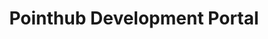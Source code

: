 ---
title: Pointhub Development Portal
titleTemplate: Pointhub Development Portal

# https://vitepress.dev/reference/default-theme-home-page
layout: home

hero:
  name: "Pointhub"
  text: "Development Portal"
  tagline: Build powerful, scalable applications, with minimal overhead and full out-of-the-box templates
  actions:
    - theme: brand
      text: Getting Started
      link: /guide/getting-started/introduction
    - theme: alt
      text: Development Standard
      link: /guide/essentials/overview

features:
  - title: Community Guide
    details: Comprehensive guide on how to be a positive, productive member of the programming community
    link: /about/community-guide/
  - title: Assets
    details: Typically used by designers, developers, and content creators to maintain consistency in branding and design
    link: https://assets.pointhub.net
  - title: Starter Template
    details: Pre-built, ready-to-use template that provides a foundation for a website and application
    link: /library/starter-template
---